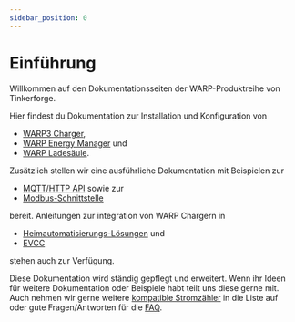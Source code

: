 ```yaml
---
sidebar_position: 0
---
```


# Einführung

Willkommen auf den Dokumentationsseiten der WARP-Produktreihe von Tinkerforge.

Hier findest du Dokumentation zur Installation und Konfiguration von
* [WARP3 Charger](warp_charger/assembly_and_installation),
* [WARP Energy Manager](warp_energy_manager/assembly_and_installation) und
* [WARP Ladesäule](warp_ladesäule/assembly_and_installation).

Zusätzlich stellen wir eine ausführliche Dokumentation mit Beispielen zur
* [MQTT/HTTP API](mqtt_http/getting_started) sowie zur
* [Modbus-Schnittstelle](modbus/configuration)

bereit. Anleitungen zur integration von WARP Chargern in
* [Heimautomatisierungs-Lösungen](smart_home/warp_automation) und
* [EVCC](evcc)

stehen auch zur Verfügung.

Diese Dokumentation wird ständig gepflegt und erweitert. Wenn ihr Ideen für
weitere Dokumentation oder Beispiele habt teilt uns diese gerne mit. Auch
nehmen wir gerne weitere [kompatible Stromzähler](compatible_meters) in die Liste auf oder gute
Fragen/Antworten für die [FAQ](faq).
